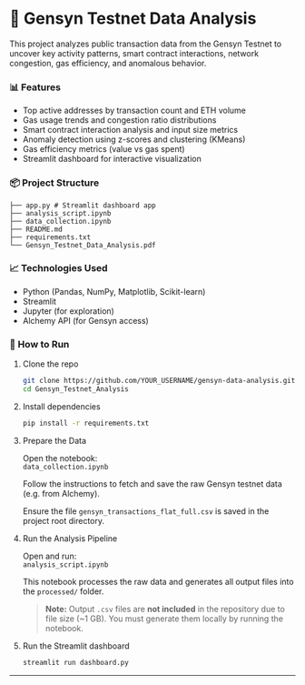 # 🚀 Gensyn Testnet Data Analysis

This project analyzes public transaction data from the Gensyn Testnet to uncover key activity patterns, smart contract interactions, network congestion, gas efficiency, and anomalous behavior.

### 📊 Features

- Top active addresses by transaction count and ETH volume
- Gas usage trends and congestion ratio distributions
- Smart contract interaction analysis and input size metrics
- Anomaly detection using z-scores and clustering (KMeans)
- Gas efficiency metrics (value vs gas spent)
- Streamlit dashboard for interactive visualization

### 📦 Project Structure
```
├── app.py # Streamlit dashboard app
├── analysis_script.ipynb
├── data_collection.ipynb
├── README.md
├── requirements.txt
└── Gensyn_Testnet_Data_Analysis.pdf
```

### 📈 Technologies Used

- Python (Pandas, NumPy, Matplotlib, Scikit-learn)
- Streamlit
- Jupyter (for exploration)
- Alchemy API (for Gensyn access)

### 🚀 How to Run

1. Clone the repo  
   ```bash
   git clone https://github.com/YOUR_USERNAME/gensyn-data-analysis.git
   cd Gensyn_Testnet_Analysis
   ```
2. Install dependencies
   ```bash
   pip install -r requirements.txt
   ```
3. Prepare the Data

   Open the notebook:  
   `data_collection.ipynb`

   Follow the instructions to fetch and save the raw Gensyn testnet data (e.g. from Alchemy).

   Ensure the file `gensyn_transactions_flat_full.csv` is saved in the project root directory.

4. Run the Analysis Pipeline

   Open and run:  
   `analysis_script.ipynb`

   This notebook processes the raw data and generates all output files into the `processed/` folder.

   > **Note:** Output `.csv` files are **not included** in the repository due to file size (~1 GB). You must generate them locally by running the notebook.


5. Run the Streamlit dashboard
   ```bash
   streamlit run dashboard.py
   ```
---
